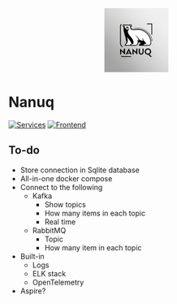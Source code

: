 <p align="center">
    <img src="./images/nanuq-logo.jpg" width="25%"  />
</p>


# Nanuq
[![Services](https://github.com/waelouf/Nanuq/actions/workflows/dotnet.yml/badge.svg)](https://github.com/waelouf/Nanuq/actions/workflows/dotnet.yml)
[![Frontend](https://github.com/waelouf/Nanuq/actions/workflows/vue-app.yml/badge.svg)](https://github.com/waelouf/Nanuq/actions/workflows/vue-app.yml)
## To-do
- Store connection in Sqlite database
- All-in-one docker compose
- Connect to the following
  - Kafka
    - Show topics
    - How many items in each topic
    - Real time
  - RabbitMQ
    - Topic
    - How many item in each topic
- Built-in
  - Logs
  - ELK stack
  - OpenTelemetry
- Aspire?
